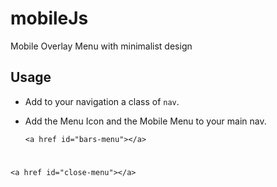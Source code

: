 # mobileJs
Mobile Overlay Menu with minimalist design

## Usage

* Add to your navigation a class of `nav`.

* Add the Menu Icon and the Mobile Menu to your main nav.

  `<a href id="bars-menu"></a>`
#
  `<a href id="close-menu"></a>`
